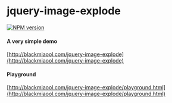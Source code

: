 # jquery-image-explode
[![NPM version][npm-image]][npm-url]
#### A very simple demo
[http://blackmiaool.com/jquery-image-explode](http://blackmiaool.com/jquery-image-explode)
#### Playground
[http://blackmiaool.com/jquery-image-explode/playground.html](http://blackmiaool.com/jquery-image-explode/playground.html)


[npm-url]: https://www.npmjs.com/package/jquery-image-explode
[npm-image]: https://img.shields.io/npm/v/jquery-image-explode.svg
